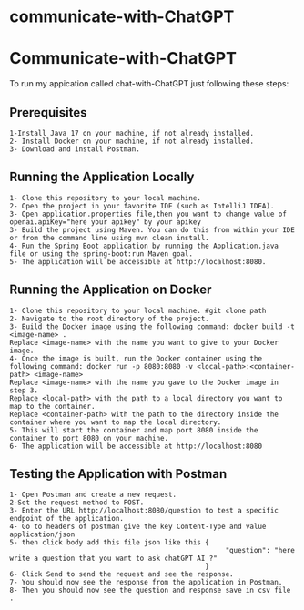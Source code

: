 # communicate-with-ChatGPT
# Communicate-with-ChatGPT
To run my appication called chat-with-ChatGPT just following these steps:
## Prerequisites
    1-Install Java 17 on your machine, if not already installed.
    2- Install Docker on your machine, if not already installed.
    3- Download and install Postman.
## Running the Application Locally
    
    1- Clone this repository to your local machine.
    2- Open the project in your favorite IDE (such as IntelliJ IDEA).
    3- Open application.properties file,then you want to change value of openai.apiKey="here your apikey" by your apikey
    3- Build the project using Maven. You can do this from within your IDE or from the command line using mvn clean install.
    4- Run the Spring Boot application by running the Application.java file or using the spring-boot:run Maven goal.
    5- The application will be accessible at http://localhost:8080.

## Running the Application on Docker
   
    1- Clone this repository to your local machine. #git clone path
    2- Navigate to the root directory of the project.
    3- Build the Docker image using the following command: docker build -t <image-name> .
    Replace <image-name> with the name you want to give to your Docker image.
    4- Once the image is built, run the Docker container using the following command: docker run -p 8080:8080 -v <local-path>:<container-path> <image-name>
    Replace <image-name> with the name you gave to the Docker image in step 3.
    Replace <local-path> with the path to a local directory you want to map to the container.
    Replace <container-path> with the path to the directory inside the container where you want to map the local directory.
    5- This will start the container and map port 8080 inside the container to port 8080 on your machine.
    6- The application will be accessible at http://localhost:8080
  
## Testing the Application with Postman
   
    1- Open Postman and create a new request.
    2-Set the request method to POST.
    3- Enter the URL http://localhost:8080/question to test a specific endpoint of the application.
    4- Go to headers of postman give the key Content-Type and value application/json
    5- then click body add this file json like this {
                                                         "question": "here write a question that you want to ask chatGPT AI ?"
                                                    }
    6- Click Send to send the request and see the response.
    7- You should now see the response from the application in Postman.
    8- Then you should now see the question and response save in csv file .
  
  
